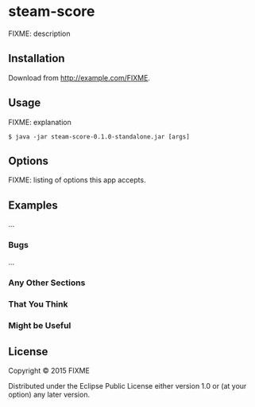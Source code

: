 # steam-score

FIXME: description

## Installation

Download from http://example.com/FIXME.

## Usage

FIXME: explanation

    $ java -jar steam-score-0.1.0-standalone.jar [args]

## Options

FIXME: listing of options this app accepts.

## Examples

...

### Bugs

...

### Any Other Sections
### That You Think
### Might be Useful

## License

Copyright © 2015 FIXME

Distributed under the Eclipse Public License either version 1.0 or (at
your option) any later version.
